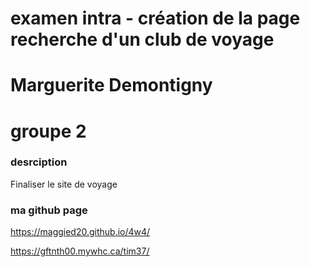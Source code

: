 
# examen intra - création de la page recherche d'un club de voyage

# Marguerite Demontigny
# groupe 2

### desrciption
Finaliser le site de voyage


### ma github page
https://maggied20.github.io/4w4/

https://gftnth00.mywhc.ca/tim37/
